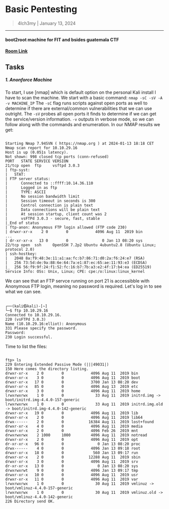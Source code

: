 # Basic Pentesting
> 4lch3my | January 13, 2024
-------------------
#### boot2root machine for FIT and bsides guatemala CTF
#### [Room Link](https://tryhackme.com/room/bsidesgtanonforce)

## Tasks

##### 1.  Anonforce Machine
  To start, I use [nmap] which is default option on the personal Kali install I have to scan the machine. We start with a basic command:  ` nmap -sC -sV -A -v MACHINE_IP `
  The `-sC` flag runs scripts against open ports as well to determine if there are external/common vulnerabilities that we can use outright. The `-sV` probes all open ports it finds to determine if we can get the service/version information. `-v` outputs in verbose mode, so we can follow along with the commands and enumeration.
  In our NMAP results we get:

  ```

  Starting Nmap 7.94SVN ( https://nmap.org ) at 2024-01-13 18:18 CET
Nmap scan report for 10.10.29.16
Host is up (0.051s latency).
Not shown: 998 closed tcp ports (conn-refused)
PORT   STATE SERVICE VERSION
21/tcp open  ftp     vsftpd 3.0.3
| ftp-syst:
|   STAT:
| FTP server status:
|      Connected to ::ffff:10.14.36.110
|      Logged in as ftp
|      TYPE: ASCII
|      No session bandwidth limit
|      Session timeout in seconds is 300
|      Control connection is plain text
|      Data connections will be plain text
|      At session startup, client count was 2
|      vsFTPd 3.0.3 - secure, fast, stable
|_End of status
| ftp-anon: Anonymous FTP login allowed (FTP code 230)
| drwxr-xr-x    2 0        0            4096 Aug 11  2019 bin
...
| dr-xr-xr-x   13 0        0               0 Jan 13 08:20 sys
22/tcp open  ssh     OpenSSH 7.2p2 Ubuntu 4ubuntu2.8 (Ubuntu Linux; protocol 2.0)
| ssh-hostkey:
|   2048 8a:f9:48:3e:11:a1:aa:fc:b7:86:71:d0:2a:f6:24:e7 (RSA)
|   256 73:5d:de:9a:88:6e:64:7a:e1:87:ec:65:ae:11:93:e3 (ECDSA)
|_  256 56:f9:9f:24:f1:52:fc:16:b7:7b:a3:e2:4f:17:b4:ea (ED25519)
Service Info: OSs: Unix, Linux; CPE: cpe:/o:linux:linux_kernel

```

We can see that an FTP servce running on port 21 is accessibble with Anonymous FTP login, meaning no password is required. Let's log in to see what we can see.

```

┌──(kali㉿kali)-[~]
└─$ ftp 10.10.29.16
Connected to 10.10.29.16.
220 (vsFTPd 3.0.3)
Name (10.10.29.16:elliot): Anonymous
331 Please specify the password.
Password:
230 Login successful.

```

Time to list the files:

```

ftp> ls
229 Entering Extended Passive Mode (|||49031|)
150 Here comes the directory listing.
drwxr-xr-x    2 0        0            4096 Aug 11  2019 bin
drwxr-xr-x    3 0        0            4096 Aug 11  2019 boot
drwxr-xr-x   17 0        0            3700 Jan 13 08:20 dev
drwxr-xr-x   85 0        0            4096 Aug 13  2019 etc
drwxr-xr-x    3 0        0            4096 Aug 11  2019 home
lrwxrwxrwx    1 0        0              33 Aug 11  2019 initrd.img -> boot/initrd.img-4.4.0-157-generic
lrwxrwxrwx    1 0        0              33 Aug 11  2019 initrd.img.old -> boot/initrd.img-4.4.0-142-generic
drwxr-xr-x   19 0        0            4096 Aug 11  2019 lib
drwxr-xr-x    2 0        0            4096 Aug 11  2019 lib64
drwx------    2 0        0           16384 Aug 11  2019 lost+found
drwxr-xr-x    4 0        0            4096 Aug 11  2019 media
drwxr-xr-x    2 0        0            4096 Feb 26  2019 mnt
drwxrwxrwx    2 1000     1000         4096 Aug 11  2019 notread
drwxr-xr-x    2 0        0            4096 Aug 11  2019 opt
dr-xr-xr-x   96 0        0               0 Jan 13 08:20 proc
drwx------    4 0        0            4096 Jan 13 09:18 root
drwxr-xr-x   18 0        0             560 Jan 13 09:17 run
drwxr-xr-x    2 0        0           12288 Aug 11  2019 sbin
drwxr-xr-x    3 0        0            4096 Aug 11  2019 srv
dr-xr-xr-x   13 0        0               0 Jan 13 08:20 sys
drwxrwxrwt    9 0        0            4096 Jan 13 09:17 tmp
drwxr-xr-x   10 0        0            4096 Aug 11  2019 usr
drwxr-xr-x   11 0        0            4096 Aug 11  2019 var
lrwxrwxrwx    1 0        0              30 Aug 11  2019 vmlinuz -> boot/vmlinuz-4.4.0-157-generic
lrwxrwxrwx    1 0        0              30 Aug 11  2019 vmlinuz.old -> boot/vmlinuz-4.4.0-142-generic
226 Directory send OK.

```


